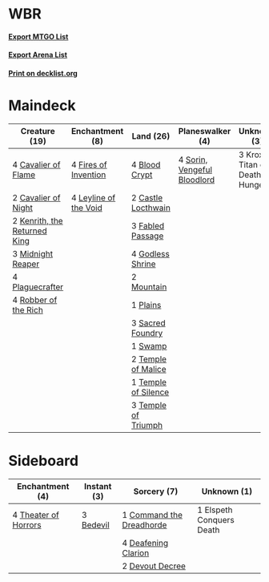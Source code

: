 # WBR

#### [Export MTGO List](../collection/WBR/WBR.txt)
#### [Export Arena List](../collection/WBR/WBR_arena.txt)
#### [Print on decklist.org](http://decklist.org/?deckmain=4%09Blood%20Crypt%0A2%09Castle%20Locthwain%0A4%09Cavalier%20of%20Flame%0A2%09Cavalier%20of%20Night%0A3%09Fabled%20Passage%0A4%09Fires%20of%20Invention%0A4%09Godless%20Shrine%0A2%09Kenrith,%20the%20Returned%20King%0A3%09Kroxa,%20Titan%20of%20Death's%20Hunger%0A4%09Leyline%20of%20the%20Void%0A3%09Midnight%20Reaper%0A2%09Mountain%0A4%09Plaguecrafter%0A1%09Plains%0A4%09Robber%20of%20the%20Rich%0A3%09Sacred%20Foundry%0A4%09Sorin,%20Vengeful%20Bloodlord%0A1%09Swamp%0A2%09Temple%20of%20Malice%0A1%09Temple%20of%20Silence%0A3%09Temple%20of%20Triumph&deckside=3%09Bedevil%0A1%09Command%20the%20Dreadhorde%0A4%09Deafening%20Clarion%0A2%09Devout%20Decree%0A1%09Elspeth%20Conquers%20Death%0A4%09Theater%20of%20Horrors)
# Maindeck

|                                             Creature (19)                                             |                                        Enchantment (8)                                         |                                          Land (26)                                           |                                           Planeswalker (4)                                           |          Unknown (3)           |
|-------------------------------------------------------------------------------------------------------|------------------------------------------------------------------------------------------------|----------------------------------------------------------------------------------------------|------------------------------------------------------------------------------------------------------|--------------------------------|
|4 [Cavalier of Flame](http://gatherer.wizards.com/Pages/Card/Details.aspx?multiverseid=466879)         |4 [Fires of Invention](http://gatherer.wizards.com/Pages/Card/Details.aspx?multiverseid=473087) |4 [Blood Crypt](http://gatherer.wizards.com/Pages/Card/Details.aspx?multiverseid=97102)       |4 [Sorin, Vengeful Bloodlord](http://gatherer.wizards.com/Pages/Card/Details.aspx?multiverseid=461144)|3 Kroxa, Titan of Death's Hunger|
|2 [Cavalier of Night](http://gatherer.wizards.com/Pages/Card/Details.aspx?multiverseid=466848)         |4 [Leyline of the Void](http://gatherer.wizards.com/Pages/Card/Details.aspx?multiverseid=107682)|2 [Castle Locthwain](http://gatherer.wizards.com/Pages/Card/Details.aspx?multiverseid=473203) |                                                                                                      |                                |
|2 [Kenrith, the Returned King](http://gatherer.wizards.com/Pages/Card/Details.aspx?multiverseid=476052)|                                                                                                |3 [Fabled Passage](http://gatherer.wizards.com/Pages/Card/Details.aspx?multiverseid=473206)   |                                                                                                      |                                |
|3 [Midnight Reaper](http://gatherer.wizards.com/Pages/Card/Details.aspx?multiverseid=452827)           |                                                                                                |4 [Godless Shrine](http://gatherer.wizards.com/Pages/Card/Details.aspx?multiverseid=405099)   |                                                                                                      |                                |
|4 [Plaguecrafter](http://gatherer.wizards.com/Pages/Card/Details.aspx?multiverseid=452832)             |                                                                                                |2 [Mountain](http://gatherer.wizards.com/Pages/Card/Details.aspx?multiverseid=439859)         |                                                                                                      |                                |
|4 [Robber of the Rich](http://gatherer.wizards.com/Pages/Card/Details.aspx?multiverseid=473100)        |                                                                                                |1 [Plains](http://gatherer.wizards.com/Pages/Card/Details.aspx?multiverseid=439856)           |                                                                                                      |                                |
|                                                                                                       |                                                                                                |3 [Sacred Foundry](http://gatherer.wizards.com/Pages/Card/Details.aspx?multiverseid=405106)   |                                                                                                      |                                |
|                                                                                                       |                                                                                                |1 [Swamp](http://gatherer.wizards.com/Pages/Card/Details.aspx?multiverseid=439858)            |                                                                                                      |                                |
|                                                                                                       |                                                                                                |2 [Temple of Malice](http://gatherer.wizards.com/Pages/Card/Details.aspx?multiverseid=378536) |                                                                                                      |                                |
|                                                                                                       |                                                                                                |1 [Temple of Silence](http://gatherer.wizards.com/Pages/Card/Details.aspx?multiverseid=373522)|                                                                                                      |                                |
|                                                                                                       |                                                                                                |3 [Temple of Triumph](http://gatherer.wizards.com/Pages/Card/Details.aspx?multiverseid=373560)|                                                                                                      |                                |


# Sideboard

|                                        Enchantment (4)                                        |                                    Instant (3)                                     |                                            Sorcery (7)                                            |      Unknown (1)       |
|-----------------------------------------------------------------------------------------------|------------------------------------------------------------------------------------|---------------------------------------------------------------------------------------------------|------------------------|
|4 [Theater of Horrors](http://gatherer.wizards.com/Pages/Card/Details.aspx?multiverseid=457357)|3 [Bedevil](http://gatherer.wizards.com/Pages/Card/Details.aspx?multiverseid=457301)|1 [Command the Dreadhorde](http://gatherer.wizards.com/Pages/Card/Details.aspx?multiverseid=461009)|1 Elspeth Conquers Death|
|                                                                                               |                                                                                    |4 [Deafening Clarion](http://gatherer.wizards.com/Pages/Card/Details.aspx?multiverseid=452915)     |                        |
|                                                                                               |                                                                                    |2 [Devout Decree](http://gatherer.wizards.com/Pages/Card/Details.aspx?multiverseid=466767)         |                        |

